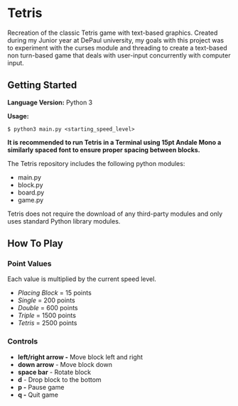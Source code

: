 # Tetris
Recreation of the classic Tetris game with text-based graphics. 
Created during my Junior year at DePaul university, my goals with this project was to experiment with the curses module
and threading to create a text-based non turn-based game that deals with user-input concurrently with computer input. 

## Getting Started
__Language Version:__ Python 3

__Usage:__
```
$ python3 main.py <starting_speed_level>
```

__It is recommended to run Tetris in a Terminal using 15pt Andale Mono a similarly spaced font to ensure proper spacing
between blocks.__

The Tetris repository includes the following python modules:
* main.py
* block.py
* board.py
* game.py

Tetris does not require the download of any third-party modules and only uses standard Python library modules.

## How To Play
### Point Values
Each value is multiplied by the current speed level.
* _Placing Block_ = 15 points
* _Single_ = 200 points
* _Double_ = 600 points
* _Triple_ = 1500 points
* _Tetris_ = 2500 points

### Controls
* __left/right arrow -__ Move block left and right
* __down arrow__ - Move block down
* __space bar__ - Rotate block
* __d__ - Drop block to the bottom
* __p -__ Pause game
* __q -__ Quit game